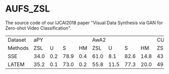 # AUFS_ZSL
The source code of our IJCAI2018 paper "Visual Data Synthesis via GAN for Zero-shot Video Classification".

<table>
	<tr>
		<td colspan="1">Dataset</td>
    	<td colspan="4">aPY</td>
    	<td colspan="4">AwA2</td>
    	<td colspan="4">CUB</td>
    	<td colspan="4">SUN</td>
	<tr>
	<tr>
		<td>Methods</td>
		<td>ZSL</td>
		<td>U</td>
		<td>S</td>
		<td>HM</td>
		<td>ZSL</td>
		<td>U</td>
		<td>S</td>
		<td>HM</td>
		<td>ZSL</td>
		<td>U</td>
		<td>S</td>
		<td>HM</td>
		<td>ZSL</td>
		<td>U</td>
		<td>S</td>
		<td>HM</td>
	<tr>
	<tr>
		<td>SSE</td>
		<td>34.0</td>
		<td>0.2</td>
		<td>78.9</td>
		<td>0.4</td>
		<td>61.0</td>
		<td>8.1</td>
		<td>82.6</td>
		<td>14.8</td>
		<td>43.9</td>
		<td>8.5</td>
		<td>46.9</td>
		<td>14.4</td>
		<td>51.5</td>
		<td>2.1</td>
		<td>36.4</td>
		<td>4.0</td>
	<tr>
	<tr>
		<td>LATEM</td>
		<td>35.2</td>
		<td>0.1</td>
		<td>73.0</td>
		<td>0.2</td>
		<td>55.8</td>
		<td>11.5</td>
		<td>77.3</td>
		<td>20.0</td>
		<td>49.3</td>
		<td>15.2</td>
		<td>57.3</td>
		<td>24.0</td>
		<td>55.3</td>
		<td>14.7</td>
		<td>28.8</td>
		<td>19.5</td>
	<tr>
</table>
